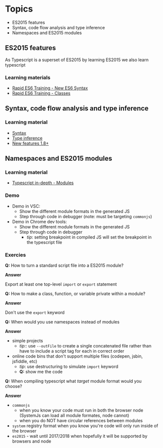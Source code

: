 # Topics

* ES2015 features
* Syntax, code flow analysis and type inference
* Namespaces and ES2015 modules


## ES2015 features

As Typescript is a superset of ES2015 by learning ES2015 we also learn typescript

### Learning materials

* [Rapid ES6 Training - New ES6 Syntax](https://app.pluralsight.com/player?course=rapid-es6-training&author=mark-zamoyta&name=rapid-es6-training-m2&clip=0&mode=live)
* [Rapid ES6 Training - Classes](https://app.pluralsight.com/player?course=rapid-es6-training&author=mark-zamoyta&name=rapid-es6-training-m3&clip=3&mode=live)

## Syntax, code flow analysis and type inference

### Learning material

* [Syntax](src/syntax)
* [Type inference](src/type-inference)
* [New features 1.8+](https://www.youtube.com/watch?v=6wEVu_mkJjM#t=44m25s)


## Namespaces and ES2015 modules

### Learning material

* [Typescript in-depth - Modules](https://app.pluralsight.com/player?course=typescript-in-depth&author=brice-wilson&name=typescript-in-depth-m7&clip=0&mode=live)

### Demo

* Demo in VSC:
    * Show the different module formats in the generated JS
    * Step through code in debugger (note: must be targeting `commonjs`)
* Demo in Chrome dev tools:
    * Show the different module formats in the generated JS
    * Step through code in debugger
	    * *tip*: setting breakpoint in compiled JS will set the breakpoint in the typescript file

### Exercies

**Q:** How to turn a standard script file into a ES2015 module?

**Answer**

Export at least one top-level `import` or `export` statement

**Q:** How to make a class, function, or variable private within a module?

**Answer**

Don't use the `export` keyword

**Q:** When would you use namespaces instead of modules

**Answer**
* simple projects
	* *tip:*: use `--outFile` to create a single concatenated file rather than have to include a script tag for each in correct order
* online code bins  that don't support multiple files (codepen, jsbin, jsfiddle, etc)
	* *tip*: use destructuring to simulate `import` keyword
	* **Q:** show me the code

**Q:** When compiling typescript what *target* module format would you choose?

**Answer**

* `commonjs`
	* when you know your code must run in both the browser node (SystemJs can load all module formates, node cannot)
	* when you do NOT have circular references between modules
* `system` registry format when you know you're code will only run inside of the browser
* `es2015` - wait until 2017/2018 when hopefully it will be supported by browsers and node